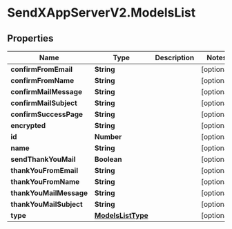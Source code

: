 # SendXAppServerV2.ModelsList

## Properties
Name | Type | Description | Notes
------------ | ------------- | ------------- | -------------
**confirmFromEmail** | **String** |  | [optional] 
**confirmFromName** | **String** |  | [optional] 
**confirmMailMessage** | **String** |  | [optional] 
**confirmMailSubject** | **String** |  | [optional] 
**confirmSuccessPage** | **String** |  | [optional] 
**encrypted** | **String** |  | [optional] 
**id** | **Number** |  | [optional] 
**name** | **String** |  | [optional] 
**sendThankYouMail** | **Boolean** |  | [optional] 
**thankYouFromEmail** | **String** |  | [optional] 
**thankYouFromName** | **String** |  | [optional] 
**thankYouMailMessage** | **String** |  | [optional] 
**thankYouMailSubject** | **String** |  | [optional] 
**type** | [**ModelsListType**](ModelsListType.md) |  | [optional] 


